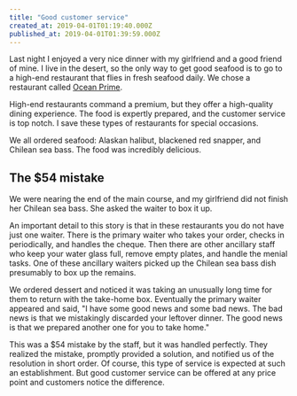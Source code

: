 ```yaml
---
title: "Good customer service"
created_at: 2019-04-01T01:19:40.000Z
published_at: 2019-04-01T01:39:59.000Z
---
```

Last night I enjoyed a very nice dinner with my girlfriend and a good friend of mine. I live in the desert, so the only way to get good seafood is to go to a high-end restaurant that flies in fresh seafood daily. We chose a restaurant called [Ocean Prime](https://www.ocean-prime.com). 

High-end restaurants command a premium, but they offer a high-quality dining experience. The food is expertly prepared, and the customer service is top notch. I save these types of restaurants for special occasions. 

We all ordered seafood: Alaskan halibut, blackened red snapper, and Chilean sea bass. The food was incredibly delicious.

The $54 mistake
---------------

We were nearing the end of the main course, and my girlfriend did not finish her Chilean sea bass. She asked the waiter to box it up. 

An important detail to this story is that in these restaurants you do not have just one waiter. There is the primary waiter who takes your order, checks in periodically, and handles the cheque. Then there are other ancillary staff who keep your water glass full, remove empty plates, and handle the menial tasks. One of these ancillary waiters picked up the Chilean sea bass dish presumably to box up the remains. 

We ordered dessert and noticed it was taking an unusually long time for them to return with the take-home box. Eventually the primary waiter appeared and said, "I have some good news and some bad news. The bad news is that we mistakingly discarded your leftover dinner. The good news is that we prepared another one for you to take home."

This was a $54 mistake by the staff, but it was handled perfectly. They realized the mistake, promptly provided a solution, and notified us of the resolution in short order. Of course, this type of service is expected at such an establishment. But good customer service can be offered at any price point and customers notice the difference.
